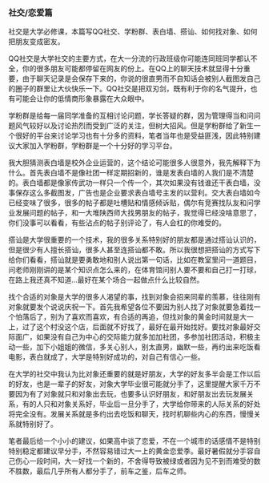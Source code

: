 ### 社交/恋爱篇

  社交是大学必修课，本篇写QQ社交、学粉群、表白墙、搭讪、如何找对象、如何把朋友变成密友。



  QQ社交是大学社交的主要方式，在大一分流的行政班级你可能连同班同学都认不全，你的很多朋友可能都停留在网友的份上。在QQ上的聊天技术就显得十分重要，由于聊天记录是会保存下来的，你说的很直男而不自知话会被别人截图发自己的圈子的群里让大伙快乐一下。QQ社交是把双刃剑，既有利于你的名气提升，也有可能会让你的低情商形象暴露在大众眼中。



  学粉群是给每一届同学准备的互相讨论问题，学长答疑的群，因为管理得当和问问题风气较好以及讨论热烈而受到广泛的关注，但树大招风。但是学粉群给了新生一个很好的平台来讨论学习也有十分多的资料，笔者当年也是受益匪浅，因此特别建议大家加入学粉群，学粉群是一个十分好的学习平台。



  我大胆猜测表白墙是校外企业运营的，这个结论可能很多人很意外，我先解释下为什么。首先表白墙不是像社团一样定期招新的，谁是发表白墙的人我们是不清楚的。表白墙都是像家传武功一样只一个传一个，其次如果没有钱谁还干表白墙，没事保存这么多截图发，广告也是企业要求表白墙号主发的以营利。交大表白墙如今已经变味了很多，很多的帖子都是吐槽贴和情感倾诉贴，偶尔有竞赛找队友和问学业发展问题的帖子，和一大堆陕西师大找男朋友的帖子，我觉得已经没啥意思了，你们没事可以看看，有些沾点的帖子别评论了，有人会杠的你难受的。



  搭讪是大学很重要的一个技术，我的很多关系特别好的朋友都是通过搭讪认识的，但是很少有人擅长搭讪，很多人甚至连搭讪都不敢。所以我很想把搭讪的方式写下给你们看看，搭讪就是要勇敢地和别人说出第一句话，比如在教室里问一道题目，问老师刚刚讲的是某个知识点怎么来的，在体育馆问别人要不要和自己打一打球，在路上我还真不知道...最好在某个场合一起做点什么比较自然。



  找个合适的对象是大学的很多人渴望的事，找到对象会招来同辈的羡慕，往往刚有对象就要发个说说庆祝一下。首先我希望各位不要因为别人找了对象就要急着找一个怕落后了，别为了喜欢而喜欢，有合适的再追，但找对象的黄金时间就是大一上，过了这个村没这个店，后面就不好找了，最好在最开始找好。要找对象最好交际面广，如果没有自己为中心的交际能力就多加加社团，多参加社团活动，积极主动一些，加下小姐姐的微信，多关心别人，别太直男，幽默一些，再约出来吃饭看电影，表白就成了，大学是特别好成功的，对自己有信心一些。



  在大学的社交中我认为比对象还重要的就是好朋友，大学的好友多半会是工作以后的好友，也是一辈子的好友，对象大学毕业很可能就分手了，这里提醒大家千万不要因为有了对象就只和对象出去玩，也要多认识好朋友，和好朋友出去玩发展关系，有的人只和对象关系好，毕业后一旦分手了，大学给你带来的人际关系的好处将完全没有。发展关系就是多约出去吃饭和聊天，找时机聊些内心的东西，慢慢关系就特别好了。



  笔者最后给一个小小的建议，如果高中谈了恋爱，不在一个城市的话感情不是特别特别稳定都建议早分手，不然容易错过大一上的黄金恋爱季。最好暑假就分手容自己伤心一段时间，大一好找一个新的，不舍得导致被绿或者因为见不到而难受的数不胜数，最后几乎所有人都分手了，前车之鉴，后车之师。
